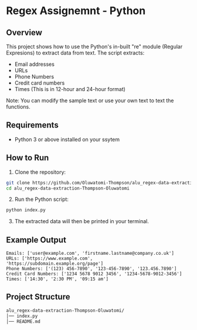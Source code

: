 # Regex Assignemnt - Python

## Overview
This project shows how to use the  Python's in-built "re" module (Regular Expresions) to extract data from text.
The script extracts:

- Email addresses
- URLs
- Phone Numbers
- Credit card numbers
- Times (This is in 12-hour and 24-hour format)

Note: You can modify the sample text or use your own text to text the functions.

## Requirements
- Python 3 or above installed on your ssytem

## How to Run
1. Clone the repository:
```bash
git clone https://github.com/Oluwatomi-Thompson/alu_regex-data-extraction-Thompson-Oluwatomi
cd alu_regex-data-extraction-Thompson-Oluwatomi
```

2. Run the Python script:
```bash
python index.py
```

3. The extracted data will then be printed in your terminal.

## Example Output
```text
Emails: ['user@example.com', 'firstname.lastname@company.co.uk']
URLs: ['https://www.example.com', 'https://subdomain.example.org/page']
Phone Numbers: ['(123) 456-7890', '123-456-7890', '123.456.7890']
Credit Card Numbers: ['1234 5678 9012 3456', '1234-5678-9012-3456']
Times: ['14:30', '2:30 PM', '09:15 am']
```

## Project Structure
```bash
alu_regex-data-extraction-Thompson-Oluwatomi/
│── index.py   
│── README.md 
```
